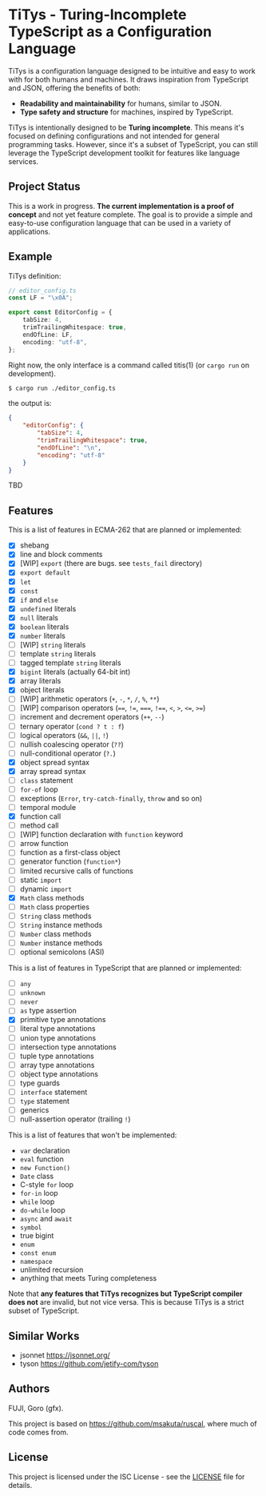 # TiTys - Turing-Incomplete TypeScript as a Configuration Language

TiTys is a configuration language designed to be intuitive and easy to work with for both humans and machines. It draws inspiration from TypeScript and JSON, offering the benefits of both:

* **Readability and maintainability** for humans, similar to JSON.
* **Type safety and structure** for machines, inspired by TypeScript.

TiTys is intentionally designed to be **Turing incomplete**. This means it's focused on defining configurations and not intended for general programming tasks. However, since it's a subset of TypeScript, you can still leverage the TypeScript development toolkit for features like language services.

## Project Status

This is a work in progress. **The current implementation is a proof of concept** and not yet feature complete. The goal is to provide a simple and easy-to-use configuration language that can be used in a variety of applications.

## Example

TiTys definition:

```typescript
// editor_config.ts
const LF = "\x0A";

export const EditorConfig = {
    tabSize: 4,
    trimTrailingWhitespace: true,
    endOfLine: LF,
    encoding: "utf-8",
};
```

Right now, the only interface is a command called titis(1) (or `cargo run` on development).

```sh
$ cargo run ./editor_config.ts
```

the output is:

```json
{
    "editorConfig": {
        "tabSize": 4,
        "trimTrailingWhitespace": true,
        "endOfLine": "\n",
        "encoding": "utf-8"
    }
}
```

TBD

<!--
Use the data in Rust:

```rust
use titys;

// integrated to Serde
#[derive(Serialize, Deserialize, Debug, PartialEq)]
struct EditorConfig {
    tabSize: i32,
    trimTrailingWhitespace: bool,
    endOfLine: String,
    encoding: String,
}

fn main() {
    let data = titys::load("./editor_config.ts").unwrap();
    let editorConfig = data.import("EditorConfig");

    println!("{:?}", editorConfig);
}
```
-->

## Features

This is a list of features in ECMA-262 that are planned or implemented:

* [x] shebang
* [x] line and block comments
* [x] [WIP] `export` (there are bugs. see `tests_fail` directory)
* [x] `export default`
* [x] `let`
* [x] `const`
* [x] `if` and `else`
* [x] `undefined` literals
* [x] `null` literals
* [x] `boolean` literals
* [x] `number` literals
* [ ] [WIP] `string` literals
* [ ] template `string` literals
* [ ] tagged template `string` literals
* [x] `bigint` literals (actually 64-bit int)
* [x] array literals
* [x] object literals
* [ ] [WIP] arithmetic operators (`+`, `-`, `*`, `/`, `%`, `**`)
* [ ] [WIP] comparison operators (`==`, `!=`, `===`, `!==`, `<`, `>`, `<=`, `>=`)
* [ ] increment and decrement operators (`++`, `--`)
* [ ] ternary operator (`cond ? t : f`)
* [ ] logical operators (`&&`, `||`, `!`)
* [ ] nullish coalescing operator (`??`)
* [ ] null-conditional operator (`?.`)
* [x] object spread syntax
* [x] array spread syntax
* [ ] `class` statement
* [ ] `for-of` loop
* [ ] exceptions (`Error`, `try-catch-finally`, `throw` and so on)
* [ ] temporal module
* [x] function call
* [ ] method call
* [ ] [WIP] function declaration with `function` keyword
* [ ] arrow function
* [ ] function as a first-class object
* [ ] generator function (`function*`)
* [ ] limited recursive calls of functions
* [ ] static `import`
* [ ] dynamic `import`
* [x] `Math` class methods
* [ ] `Math` class properties
* [ ] `String` class methods
* [ ] `String` instance methods
* [ ] `Number` class methods
* [ ] `Number` instance methods
* [ ] optional semicolons (ASI)

This is a list of features in TypeScript that are planned or implemented:

* [ ] `any`
* [ ] `unknown`
* [ ] `never`
* [ ] `as` type assertion
* [x] primitive type annotations
* [ ] literal type annotations
* [ ] union type annotations
* [ ] intersection type annotations
* [ ] tuple type annotations
* [ ] array type annotations
* [ ] object type annotations
* [ ] type guards
* [ ] `interface` statement
* [ ] `type` statement
* [ ] generics
* [ ] null-assertion operator (trailing `!`)

This is a list of features that won't be implemented:

* `var` declaration
* `eval` function
* `new Function()`
* `Date` class
* C-style `for` loop
* `for-in` loop
* `while` loop
* `do-while` loop
* `async` and `await`
* `symbol`
* true bigint
* `enum`
* `const enum`
* `namespace`
* unlimited recursion
* anything that meets Turing completeness


Note that **any features that TiTys recognizes but TypeScript compiler does not** are invalid, but not vice versa. This is because TiTys is a strict subset of TypeScript.

## Similar Works

* jsonnet https://jsonnet.org/
* tyson https://github.com/jetify-com/tyson

## Authors

FUJI, Goro (gfx).

This project is based on https://github.com/msakuta/ruscal, where much of code comes from.

## License

This project is licensed under the ISC License - see the [LICENSE](LICENSE) file for details.
